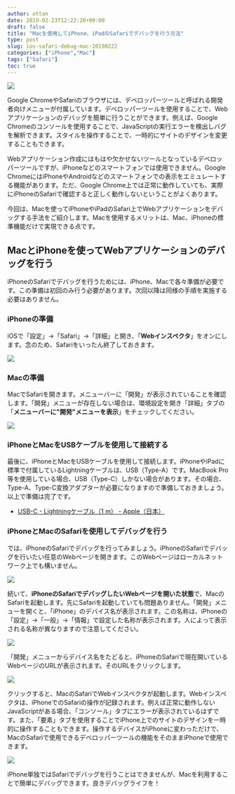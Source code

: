 ```yaml
---
author: ottan
date: 2019-02-23T12:22:20+09:00
draft: false
title: "Macを使用してiPhone、iPadのSafariでデバッグを行う方法"
type: post
slug: ios-safari-debug-mac-20190222
categories: ["iPhone","Mac"]
tags: ["Safari"]
toc: true
---
```


![](/uploads/2019/02/190222-f3634302e6a7067.jpg)

Google ChromeやSafariのブラウザには、デベロッパーツールと呼ばれる開発者向けメニューが付属しています。デベロッパーツールを使用することで、Webアプリケーションのデバッグを簡単に行うことができます。例えば、Google Chromeのコンソールを使用することで、JavaScriptの実行エラーを検出しバグを解析できます。スタイルを操作することで、一時的にサイトのデザインを変更することもできます。

Webアプリケーション作成にはもはや欠かせないツールとなっているデベロッパーツールですが、iPhoneなどのスマートフォンでは使用できません。Google ChromeにはiPhoneやAndroidなどのスマートフォンでの表示をエミュレートする機能があります。ただ、Google Chrome上では正常に動作していても、実際にiPhoneのSafariで確認すると正しく動作しないということがよくあります。

今回は、Macを使ってiPhoneやiPadのSafari上でWebアプリケーションをデバッグする手法をご紹介します。Macを使用するメリットは、Mac、iPhoneの標準機能だけで実現できる点です。

## MacとiPhoneを使ってWebアプリケーションのデバッグを行う

iPhoneのSafariでデバッグを行うためには、iPhone、Macで各々準備が必要です。この準備は初回のみ行う必要があります。次回以降は同様の手順を実施する必要はありません。

### iPhoneの準備

iOSで「設定」→「Safari」→「詳細」と開き、「**Webインスペクタ**」をオンにします。念のため、Safariをいったん終了しておきます。

![](/uploads/2019/02/190223-92d312e6a706567.jpeg)

### Macの準備

MacでSafariを開きます。メニューバーに「開発」が表示されていることを確認します。「開発」メニューが存在しない場合は、環境設定を開き「詳細」タブの「**メニューバーに"開発"メニューを表示**」をチェックしてください。

![](/uploads/2019/02/190222-12e31392e706e67.png)

### iPhoneとMacをUSBケーブルを使用して接続する

最後に、iPhoneとMacをUSBケーブルを使用して接続します。iPhoneやiPadに標準で付属しているLightningケーブルは、USB（Type-A）です。MacBook Pro等を使用している場合、USB（Type-C）しかない場合があります。その場合、Type-A、Type-C変換アダプターが必要になりますので準備しておきましょう。以上で準備は完了です。

* [USB-C - Lightningケーブル（1 m） - Apple（日本）](https://www.apple.com/jp/shop/product/MQGJ2FE/A/usb-c-lightning%E3%82%B1%E3%83%BC%E3%83%96%E3%83%AB1-m?fnode=8b)

### iPhoneとMacのSafariを使用してデバッグを行う

では、iPhoneのSafariでデバッグを行ってみましょう。iPhoneのSafariでデバッグを行いたい任意のWebページを開きます。このWebページはローカルネットワーク上でも構いません。

![](/uploads/2019/02/190222-22d312e6a706567.jpeg)

続いて、**iPhoneのSafariでデバッグしたいWebページを開いた状態**で、MacのSafariを起動します。先にSafariを起動していても問題ありません。「開発」メニューを開くと、「iPhone」のデバイス名が表示されます。この名称は、iPhoneの「設定」→「一般」→「情報」で設定した名称が表示されます。人によって表示される名称が異なりますので注意してください。

![](/uploads/2019/02/190222-22e31372e706e67.png)

「開発」メニューからデバイス名をたどると、iPhoneのSafariで現在開いているWebページのURLが表示されます。そのURLをクリックします。

![](/uploads/2019/02/190222-22e32342e706e67.png)

クリックすると、MacのSafariでWebインスペクタが起動します。Webインスペクタは、iPhoneでのSafariの操作が記録されます。例えば正常に動作しないJavaScriptがある場合、「コンソール」タブにエラーが表示されているはずです。また、「要素」タブを使用することでiPhone上でのサイトのデザインを一時的に操作することもできます。操作するデバイスがiPhoneに変わっただけで、MacのSafariで使用できるデベロッパーツールの機能をそのままiPhoneで使用できます。

![](/uploads/2019/02/190222-22e33302e706e67.png)

iPhone単独ではSafariでデバッグを行うことはできませんが、Macを利用することで簡単にデバッグできます。良きデバッグライフを！